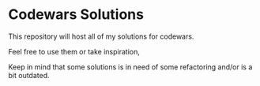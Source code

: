 # Codewars Solutions

This repository will host all of my solutions for codewars.

Feel free to use them or take inspiration,

Keep in mind that some solutions is in need of some refactoring and/or is a bit outdated.
